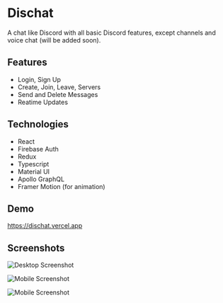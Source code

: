 # Dischat

A chat like Discord with all basic Discord features, except channels and voice chat (will be added soon).

## Features

- Login, Sign Up
- Create, Join, Leave, Servers
- Send and Delete Messages
- Reatime Updates

## Technologies

- React
- Firebase Auth
- Redux
- Typescript
- Material UI
- Apollo GraphQL
- Framer Motion (for animation)

## Demo

https://dischat.vercel.app

## Screenshots

![Desktop Screenshot](https://user-images.githubusercontent.com/74972526/141690338-41f7a2f1-12b8-4e33-8863-c0328dddb39a.png)

![Mobile Screenshot](https://user-images.githubusercontent.com/74972526/141690286-31f966ee-0117-4936-a658-3d72a34929e9.jpg)

![Mobile Screenshot](https://user-images.githubusercontent.com/74972526/141690301-07afab8a-9f0d-41ac-87e8-c5461c603457.jpg)
